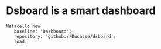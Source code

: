 # Dsboard is a smart dashboard


```
Metacello new
   baseline: 'Dashboard';
   repository: 'github://Ducasse/dsboard';
   load.
 ```

